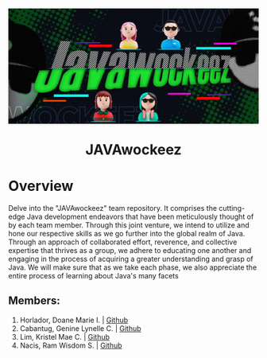 <!-- markdownlint-disable MD033 -->

<h1 align = "center">
  <img src = "java3.png">
<p><b>JAVAwockeez</b></p>
</h1>

# Overview

Delve into the "JAVAwockeez" team repository. It comprises the cutting-edge Java development endeavors that have been meticulously thought of by each team member. Through this joint venture, we intend to utilize and hone our respective skills as we go further into the global realm of Java. Through an approach of collaborated effort, reverence, and collective expertise that thrives as a group, we adhere to educating one another and engaging in the process of acquiring a greater understanding and grasp of Java. We will make sure that as we take each phase, we also appreciate the entire process of learning about Java's many facets

## Members: 

1. Horlador, Doane Marie I.    | <a href = "https://github.com/DoaneMH">Github</a>
2. Cabantug, Genine Lynelle C. | <a href = "https://github.com/GenineLynelleCabantug">Github</a>
3. Lim, Kristel Mae C.         | <a href = "https://github.com/kristelmaecasiananlim?fbclid=IwAR2mHX-pFdhgiANkMnj1MmlGek0SpzFADFEmxit6Hy7NBUFnQN6DXIUBIrQ">Github</a>
4. Nacis, Ram Wisdom S.        | <a href = "https://github.com/ramwisdom">Github</a>
